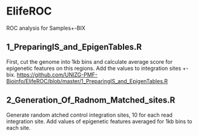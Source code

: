 # ElifeROC
ROC analysis for Samples+-BIX

## 1_PreparingIS_and_EpigenTables.R
First, cut the genome into 1kb bins and calculate average score for epigenetic features on this regions. Add the values to integration sites +- bix.
https://github.com/UNIZG-PMF-Bioinfo/ElifeROC/blob/master/1_PreparingIS_and_EpigenTables.R

## 2_Generation_Of_Radnom_Matched_sites.R
Generate random atched control integration sites, 10 for each read integration site.
Add values of epigenetic features averaged for 1kb bins to each site.
